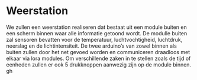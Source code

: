 # Weerstation
We zullen een weerstation realiseren dat bestaat uit een module buiten en een scherm binnen waar alle informatie getoond wordt.
De modulle buiten zal sensoren bevatten voor de temperatuur, luchtvochtigheid, luchtdruk, neerslag en de lichtintensiteit. 
De twee arduino’s van zowel binnen als buiten zullen door het net gevoed worden en communiceren draadloos met elkaar via lora modules.
Om verschillende zaken in te stellen zoals de tijd of eenheden zullen er ook 5 drukknoppen aanwezig zijn op de module binnen.
gh

